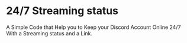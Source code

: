 # 24/7 Streaming status
A Simple Code that Help you to Keep your Discord Account Online 24/7 With a Streaming status and a Link.
